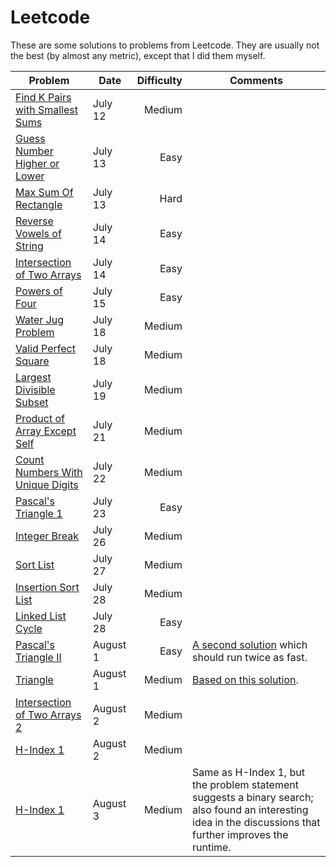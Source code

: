 # Leetcode

These are some solutions to problems from Leetcode.  They are usually not the best (by almost any metric), except that I did them myself.

|Problem | Date | Difficulty|Comments|
|--------|------|-----------:|-------|
|[Find K Pairs with Smallest Sums](src/findKPairsWithSmallestSum/Solution.java)|July 12|Medium||
|[Guess Number Higher or Lower](src/guessNumber/Solution.java)|July 13|Easy||
|[Max Sum Of Rectangle](src/maxSumSubmatrix/Solution.java)|July 13|Hard||
|[Reverse Vowels of String](src/reverseVowelsOfString/Solution.java)|July 14|Easy||
|[Intersection of Two Arrays](src/intersectionOfTwoArrays/Solution.java)|July 14|Easy||
|[Powers of Four](src/powerOfFour/Solution.java)|July 15|Easy||
|[Water Jug Problem](src/waterAndJugProblem/GCDSolution.java)|July 18|Medium||
|[Valid Perfect Square](src/validPerfectSquare/Solution.java)|July 18|Medium||
|[Largest Divisible Subset](src/largestDivisibleSubset/Solution.java)|July 19|Medium||
|[Product of Array Except Self](src/productOfArrayExceptSelf/Solution.java)|July 21|Medium||
|[Count Numbers With Unique Digits](src/countNumbersWithUniqueDigits/Solution.java)|July 22|Medium||
|[Pascal's Triangle 1](src/pascalsTriangle1/Solution.java)|July 23|Easy||
|[Integer Break](src/integerBreak/Solution.java)|July 26|Medium||
|[Sort List](src/sortList/Solution.java)|July 27|Medium||
|[Insertion Sort List](src/insertionListSort/Solution.java)|July 28|Medium||
|[Linked List Cycle](src/linkedListCycle/Solution.java)|July 28|Easy||
|[Pascal's Triangle II](src/pascalsTriangle2/Solution1.java)|August 1|Easy|[A second solution](src/pascalsTriangle2/Solution2.java) which should run twice as fast.|
|[Triangle](src/triangle/Solution3.java)|August 1|Medium|[Based on this solution](src/triangle/Solution.java).|
|[Intersection of Two Arrays 2](src/intersectionOfTwoArrays2/Solution.java)|August 2|Medium||
|[H-Index 1](src/hIndex1/Solution.java)|August 2|Medium||
|[H-Index 1](src/hIndex2/Solution.java)|August 3|Medium|Same as H-Index 1, but the problem statement suggests a binary search; also found an interesting idea in the discussions that further improves the runtime.|


